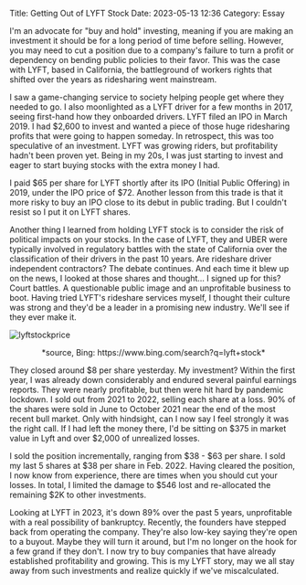 Title: Getting Out of LYFT Stock 
Date: 2023-05-13 12:36 
Category: Essay

I'm an advocate for "buy and hold" investing, meaning if you are making an investment it should be for a long period of time before selling. However, you may need to cut a position due to a company's failure to turn a profit or dependency on bending public policies to their favor. This was the case with LYFT, based in California, the battleground of workers rights that shifted over the years as ridesharing went mainstream. 

I saw a game-changing service to society helping people get where they needed to go. I also moonlighted as a LYFT driver for a few months in 2017, seeing first-hand how they onboarded drivers. LYFT filed an IPO in March 2019. I had $2,600 to invest and wanted a piece of those huge ridesharing profits that were going to happen someday. In retrospect, this was too speculative of an investment. LYFT was growing riders, but profitability hadn't been proven yet. Being in my 20s, I was just starting to invest and eager to start buying stocks with the extra money I had.

I paid $65 per share for LYFT shortly after its IPO (Initial Public Offering) in 2019, under the IPO price of $72. Another lesson from this trade is that it more risky to buy an IPO close to its debut in public trading. But I couldn't resist so I put it on LYFT shares.

Another thing I learned from holding LYFT stock is to consider the risk of political impacts on your stocks. In the case of LYFT, they and UBER were typically involved in regulatory battles with the state of California over the classification of their drivers in the past 10 years. Are rideshare driver independent contractors? The debate continues. And each time it blew up on the news, I looked at those shares and thought... I signed up for this? Court battles. A questionable public image and an unprofitable business to boot. Having tried LYFT's rideshare services myself, I thought their culture was strong and they'd be a leader in a promising new industry. We'll see if they ever make it.

![lyftstockprice]({static}/images/lyftstockprice.jpeg)
<center>*source, Bing: https://www.bing.com/search?q=lyft+stock*</center>

They closed around $8 per share yesterday. My investment? Within the first year, I was already down considerably and endured several painful earnings reports. They were nearly profitable, but then were hit hard by pandemic lockdown. I sold out from 2021 to 2022, selling each share at a loss. 90% of the shares were sold in June to October 2021 near the end of the most recent bull market. Only with hindsight, can I now say I feel strongly it was the right call. If I had left the money there, I'd be sitting on $375 in market value in Lyft and over $2,000 of unrealized losses.

I sold the position incrementally, ranging from $38 - $63 per share. I sold my last 5 shares at $38 per share in Feb. 2022. Having cleared the position, I now know from experience, there are times when you should cut your losses. In total, I limited the damage to $546 lost and re-allocated the remaining $2K to other investments. 

Looking at LYFT in 2023, it's down 89% over the past 5 years, unprofitable with a real possibility of bankruptcy. Recently, the founders have stepped back from operating the company. They're also low-key saying they're open to a buyout. Maybe they will turn it around, but I'm no longer on the hook for a few grand if they don't. I now try to buy companies that have already established profitability and growing. This is my LYFT story, may we all stay away from such investments and realize quickly if we've miscalculated.
